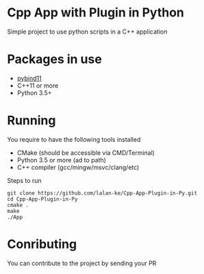 # Cpp App with Plugin in Python
Simple project to use python scripts in a C++ application

# Packages in use
- [pybind11](https://github.com/pybind/pybind11)
- C++11 or more
- Python 3.5+

# Running
You require to have the following tools installed
- CMake (should be accessible via CMD/Terminal)
- Python 3.5 or more (ad to path)
- C++ compiler (gcc/mingw/msvc/clang/etc)

Steps to run

```
git clone https://github.com/lalan-ke/Cpp-App-Plugin-in-Py.git
cd Cpp-App-Plugin-in-Py
cmake .
make
./App

```

# Conributing
You can contribute to the project by sending your PR
